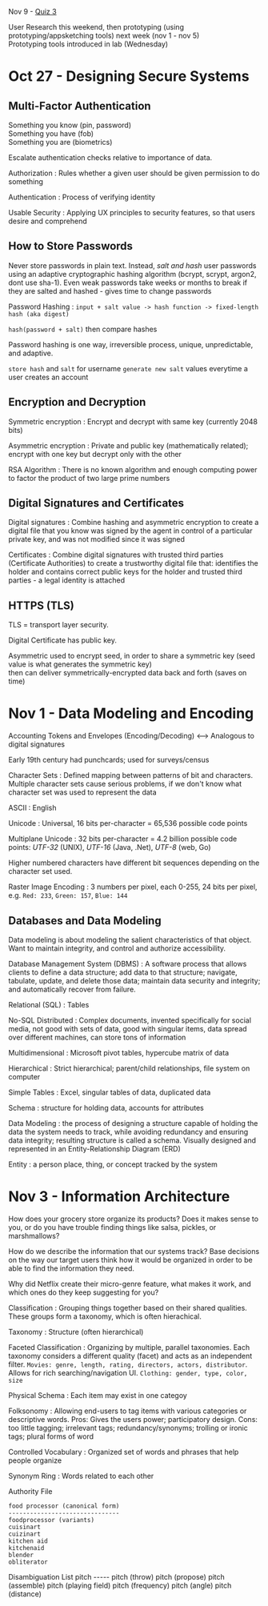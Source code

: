 Nov 9 - [Quiz 3](https://canvas.uw.edu/courses/1066596/quizzes/915789)

User Research this weekend, then prototyping (using prototyping/appsketching tools) next week (nov 1 - nov 5)  
Prototyping tools introduced in lab (Wednesday)

Oct 27 - Designing Secure Systems
=================================

Multi-Factor Authentication
---------------------------
Something you know (pin, password)  
Something you have (fob)  
Something you are (biometrics)

Escalate authentication checks relative to importance of data.

Authorization
:  Rules whether a given user should be given permission to do something  

Authentication
:  Process of verifying identity

Usable Security
:  Applying UX principles to security features, so that users desire and comprehend

How to Store Passwords
----------------------
Never store passwords in plain text. Instead, _salt and hash_ user passwords using an adaptive cryptographic hashing algorithm (bcrypt, scrypt, argon2, dont use sha-1). Even weak passwords take weeks or months to break if they are salted and hashed - gives time to change passwords

Password Hashing
:  `input + salt value -> hash function -> fixed-length hash (aka digest)`

`hash(password + salt)` then compare hashes

Password hashing is one way, irreversible process, unique, unpredictable, and adaptive.

`store hash` and `salt` for username
`generate new salt` values everytime a user creates an account

Encryption and Decryption
-------------------------
Symmetric encryption
:  Encrypt and decrypt with same key (currently 2048 bits)  

Asymmetric encryption
:  Private and public key (mathematically related); encrypt with one key but decrypt only with the other  

RSA Algorithm
:  There is no known algorithm and enough computing power to factor the product of two large prime numbers

Digital Signatures and Certificates
-----------------------------------
Digital signatures 
:  Combine hashing and asymmetric encryption to create a digital file that you know was signed by the agent in control of a particular private key, and was not modified since it was signed

Certificates
:  Combine digital signatures with trusted third parties (Certificate Authorities) to create a trustworthy digital file that: identifies the holder and contains correct public keys for the holder and trusted third parties - a legal identity is attached

HTTPS (TLS)
-----------
TLS = transport layer security.  

Digital Certificate has public key.  

Asymmetric used to encrypt seed, in order to share a symmetric key (seed value is what generates the symmetric key)  
then can deliver symmetrically-encrypted data back and forth (saves on time)

Nov 1 - Data Modeling and Encoding
==================================
Accounting Tokens and Envelopes (Encoding/Decoding) <--> Analogous to digital signatures

Early 19th century had punchcards; used for surveys/census

Character Sets
:  Defined mapping between patterns of bit and characters. Multiple character sets cause serious problems, if we don't know what character set was used to represent the data

ASCII
:  English  

Unicode
:  Universal, 16 bits per-character = 65,536 possible code points  

Multiplane Unicode
:  32 bits per-character = 4.2 billion possible code points: _UTF-32_ (UNIX), _UTF-16_ (Java, .Net), _UTF-8_ (web, Go)  

Higher numbered characters have different bit sequences depending on the character set used.

Raster Image Encoding
:  3 numbers per pixel, each 0-255, 24 bits per pixel, e.g. `Red: 233`, `Green: 157`, `Blue: 144`

Databases and Data Modeling
---------------------------
Data modeling is about modeling the salient characteristics of that object.  
Want to maintain integrity, and control and authorize accessibility.  

Database Management System (DBMS)
:  A software process that allows clients to define a data structure; add data to that structure; navigate, tabulate, update, and delete those data; maintain data security and integrity; and automatically recover from failure.

Relational (SQL)
:  Tables  

No-SQL Distributed
:  Complex documents, invented specifically for social media, not good with sets of data, good with singular items, data spread over different machines, can store tons of information  

Multidimensional
:  Microsoft pivot tables, hypercube matrix of data  

Hierarchical
:  Strict hierarchical; parent/child relationships, file system on computer  

Simple Tables
:  Excel, singular tables of data, duplicated data  

Schema
:  structure for holding data, accounts for attributes  

Data Modeling
:  the process of designing a structure capable of holding the data the system needs to track, while avoiding redundancy and ensuring data integrity; resulting structure is called a schema. Visually designed and represented in an Entity-Relationship Diagram (ERD)  

Entity
:  a person place, thing, or concept tracked by the system

Nov 3 - Information Architecture
================================
How does your grocery store organize its products? Does it makes sense to you, or do you have trouble finding things like salsa, pickles, or marshmallows?

How do we describe the information that our systems track? Base decisions on the way our target users think how it would be organized in order to be able to find the information they need.

Why did Netflix create their micro-genre feature, what makes it work, and which ones do they keep suggesting for you?

Classification
:  Grouping things together based on their shared qualities. These groups form a taxonomy, which is often hierachical.

Taxonomy
:  Structure (often hierarchical) 

Faceted Classification
:  Organizing by multiple, parallel taxonomies. Each taxonomy considers a different quality (facet) and acts as an independent filter. `Movies: genre, length, rating, directors, actors, distributor`. Allows for rich searching/navigation UI. `Clothing: gender, type, color, size`

Physical Schema
:  Each item may exist in one categoy

Folksonomy
:  Allowing end-users to tag items with various categories or descriptive words. Pros: Gives the users power; participatory design. Cons: too little tagging; irrelevant tags; redundancy/synonyms; trolling or ironic tags; plural forms of word

Controlled Vocabulary
:  Organized set of words and phrases that help people organize

Synonym Ring
:  Words related to each other

Authority File

	food processor (canonical form)
	-------------------------------
	foodprocessor (variants)
	cuisinart
	cuizinart
	kitchen aid
	kitchenaid
	blender
	obliterator

Disambiguation List
	pitch
	-----
	pitch (throw)
	pitch (propose)
	pitch (assemble)
	pitch (playing field)
	pitch (frequency)
	pitch (angle)
	pitch (distance)
